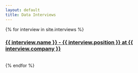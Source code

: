 ```yaml
---
layout: default
title: Data Interviews
---
```


{% for interview in site.interviews %}
  <div  style="direction: ltr">
  	
  
  <h3>
    <a href="{{ interview.url }}">
      {{ interview.name }} - {{ interview.position }} at {{ interview.company }}
    </a>
  </h3><br>
</div>
{% endfor %}